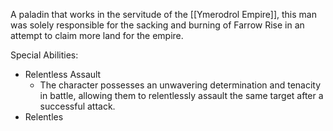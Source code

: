 A paladin that works in the servitude of the [[Ymerodrol Empire]], this man was solely responsible for the sacking and burning of Farrow Rise in an attempt to claim more land for the empire. 



Special Abilities:
- Relentless Assault
	- The character possesses an unwavering determination and tenacity in battle, allowing them to relentlessly assault the same target after a successful attack.
- Relentles